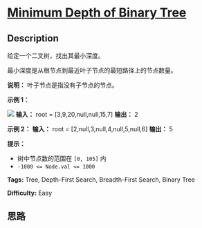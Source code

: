 # [Minimum Depth of Binary Tree][title]

## Description

给定一个二叉树，找出其最小深度。

最小深度是从根节点到最近叶子节点的最短路径上的节点数量。

**说明：** 叶子节点是指没有子节点的节点。

**示例 1：**

![](https://assets.leetcode.com/uploads/2020/10/12/ex_depth.jpg)
            **输入：** root = [3,9,20,null,null,15,7]    **输出：** 2    

**示例 2：**
            **输入：** root = [2,null,3,null,4,null,5,null,6]    **输出：** 5    

**提示：**

  * 树中节点数的范围在 `[0, 105]` 内
  * `-1000 <= Node.val <= 1000`


**Tags:** Tree, Depth-First Search, Breadth-First Search, Binary Tree

**Difficulty:** Easy

## 思路

[title]: https://leetcode-cn.com/problems/minimum-depth-of-binary-tree
